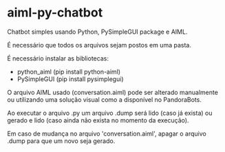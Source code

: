 # aiml-py-chatbot
Chatbot simples usando Python, PySimpleGUI package e AIML.

É necessário que todos os arquivos sejam postos em uma pasta.

É necessário instalar as bibliotecas:
- python_aiml (pip install python-aiml)
- PySimpleGUI (pip install pysimplegui)

O arquivo AIML usado (conversation.aiml) pode ser alterado manualmente ou utilizando uma solução visual como a disponível no PandoraBots.

Ao executar o arquivo .py um arquivo .dump será lido (caso já exista) ou gerado e lido (caso ainda não exista no momento da execução).

Em caso de mudança no arquivo 'conversation.aiml', apagar o arquivo .dump para que um novo seja gerado.